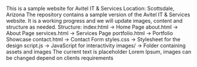 This is a sample website for Avitel IT & Services
Location: Scottsdale, Arizona
The repository contains a sample version of the Avitel IT & Services website. It is a working progress and we will update images, content and structure as needed.
Structure: 
index:html -> Home Page
about.html -> About Page
services.html -> Services Page
portfolio.html -> Portfolio Showcase
contact.html -> Contact Form
styles.css -> Stylesheet for the design
script.js -> JavaScript for interactivity
images/ -> Folder containing assets and images
The current text is placeholder Lorem Ipsum, images can be changed depend on clients requirements
